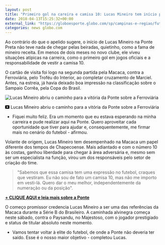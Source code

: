 ```yaml
---
layout: post
title: "Primeiro gol na careira e camisa 10: Lucas Mineiro tem início promisor na Ponte"
date: 2018-04-13T15:25:32+00:00
external_link: "https://globoesporte.globo.com/sp/campinas-e-regiao/futebol/times/ponte-preta/noticia/primeiro-gol-na-carreira-e-camisa-10-lucas-mineiro-tem-inicio-promissor-na-ponte.ghtml"
categories: news globo.com
---
```

 
 
 

 
 
 
 

Ao contrário do que o apelido sugere, o início de Lucas Mineiro na Ponte Preta não teve nada de chegar pelas beiradas, quietinho, como a fama de mineiro receita. Em menos de dois meses no novo clube, ele viveu situações atípicas na carreira, como o primeiro gol em jogos oficiais e a responsabilidade de vestir a camisa 10.

 
 
 

O cartão de visita foi logo na segunda partida pela Macaca, contra a Ferroviária, pelo Troféu do Interior, ao completar cruzamento de Marciel. Antes, na estreia, já havia deixado boa impressão na classificação sobre o Sampaio Corrêa, pela Copa do Brasil.

 
 
 
 <meta itemprop="name" content="Lucas Mineiro abriu o caminho para a vitória da Ponte sobre a Ferroviária "> <meta itemprop="thumbnailUrl" content="https://s02.video.glbimg.com/x720/6590817.jpg"> <meta itemprop="datePublished" content="2018-04-13T14:42:20.319Z"> <meta itemprop="uploadDate" content="2018-04-13T14:42:20.319Z"> 

 

 
  ![Lucas Mineiro abriu o caminho para a vitória da Ponte sobre a Ferroviária](https://s02.video.glbimg.com/x720/6590817.jpg "Lucas Mineiro abriu o caminho para a vitória da Ponte sobre a Ferroviária ") 
 
 
 

_<svg xmlns="http://www.w3.org/2000/svg" width="14px" height="11px" viewbox="0 0 14 11"><path d="M14,9.16666667 C14,10.175 13.19,11 12.2,11 L1.8,11 C0.81,11 0,10.175 0,9.16666667 L0,1.83333333 C0,0.825 0.81,0 1.8,0 L12.2,0 C13.19,0 14,0.825 14,1.83333333 L14,9.16666667 Z M10.6,5.5 L5.2,2.5025 L5.2,8.48833333 L10.6,5.5 L10.6,5.5 Z" id="Shape"></path></svg>_ Lucas Mineiro abriu o caminho para a vitória da Ponte sobre a Ferroviária

 
 
 
 

- Fiquei muito feliz. Era um momento que eu estava esperando na minha carreira e pude realizar aqui na Ponte. Quero aproveitar cada oportunidade que tiver para ajudar e, consequentemente, me firmar mais no cenário do futebol - afirmou.

 
 
 

Volante de origem, Lucas Mineiro tem desempenhado na Macaca um papel diferente dos tempos de Chapecoense. Mais adiantado e com o número 10 às costas, ganhou liberdade para chegar à área adversária e, mesmo sem ser um especialista na função, virou um dos responsáveis pelo setor de criação do time.

 
 
 

> "Sabemos que essa camisa tem uma expressão no futebol, craques que vestiram. Eu não sou de fato um camisa 10, mas não me importo em vesti-lá. Quero dar o meu melhor, independentemente da numeração ou da posição". 
 
 

[**+ CLIQUE AQUI e leia mais sobre a Ponte**](http://globoesporte.globo.com/sp/campinas-e-regiao/futebol/times/ponte-preta/)

 
 
 

O começo promissor credencia Lucas Mineiro a ser uma das referências da Macaca durante a Série B do Brasileiro. A caminhada alvinegra começa neste sábado, contra o Paysandu, no Majestoso, com o jogador prestigiado e status de titular absoluto neste momento.

 
 
 

 
 
 
 

- Vamos tentar voltar à elite do futebol, de onde a Ponte não deveria ter saído. Esse é o nosso maior objetivo - completou Lucas.

 
 
 
